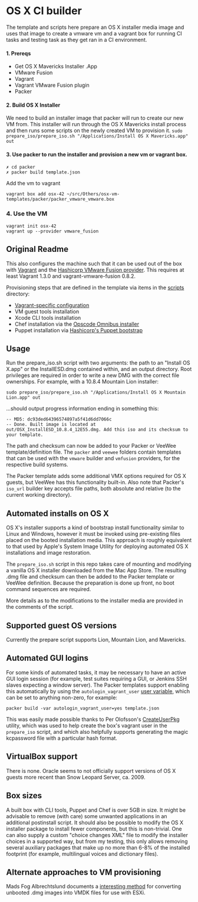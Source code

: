 # OS X CI builder

The template and scripts here prepare an OS X installer media image and uses that image to create a vmware vm and a vagrant box for running CI tasks and testing task as they get ran in a CI environment.

#### 1. Prereqs
  * Get OS X Mavericks Installer .App
  * VMware Fusion
  * Vagrant
  * Vagrant VMware Fusion plugin
  * Packer
#### 2. Build OS X Installer
We need to build an installer image that packer will run to create our new VM from. This installer will run through the OS X Mavericks install process and then runs some scripts on the newly created VM to provision it.
``` sudo prepare_iso/prepare_iso.sh "/Applications/Install OS X Mavericks.app" out ```
#### 3. Use packer to run the installer and provision a new vm or vagrant box.
```
✗ cd packer
✗ packer build template.json
```
Add the vm to vagrant
```
vagrant box add osx-42 ~/src/Others/osx-vm-templates/packer/packer_vmware_vmware.box
```
### 4. Use the VM
```
vagrant init osx-42
vagrant up --provider vmware_fusion
```

## Original Readme

This also configures the machine such that it can be used out of the box with [Vagrant](http://www.vagrantup.com) and the [Hashicorp VMware Fusion provider](http://www.vagrantup.com/vmware). This requires at least Vagrant 1.3.0 and vagrant-vmware-fusion 0.8.2.

Provisioning steps that are defined in the template via items in the [scripts](https://github.com/timsutton/osx-vm-templates/tree/master/scripts) directory:
- [Vagrant-specific configuration](http://docs-v1.vagrantup.com/v1/docs/base_boxes.html)
- VM guest tools installation
- Xcode CLI tools installation
- Chef installation via the [Opscode Omnibus installer](http://www.opscode.com/chef/install)
- Puppet installation via [Hashicorp's Puppet bootstrap](https://github.com/hashicorp/puppet-bootstrap)


## Usage

Run the prepare_iso.sh script with two arguments: the path to an "Install OS X.app" or the InstallESD.dmg contained within, and an output directory. Root privileges are required in order to write a new DMG with the correct file ownerships. For example, with a 10.8.4 Mountain Lion installer:

`sudo prepare_iso/prepare_iso.sh "/Applications/Install OS X Mountain Lion.app" out`

...should output progress information ending in something this:

```
-- MD5: dc93ded64396574897a5f41d6dd7066c
-- Done. Built image is located at out/OSX_InstallESD_10.8.4_12E55.dmg. Add this iso and its checksum to your template.
```

The path and checksum can now be added to your Packer or VeeWee template/definition file. The `packer` and `veewee` folders contain templates that can be used with the `vmware` builder and `vmfusion` providers, for the respective build systems.

The Packer template adds some additional VMX options required for OS X guests, but VeeWee has this functionality built-in. Also note that Packer's `iso_url` builder key accepts file paths, both absolute and relative (to the current working directory).


## Automated installs on OS X

OS X's installer supports a kind of bootstrap install functionality similar to Linux and Windows, however it must be invoked using pre-existing files placed on the booted installation media. This approach is roughly equivalent to that used by Apple's System Image Utility for deploying automated OS X installations and image restoration.

The `prepare_iso.sh` script in this repo takes care of mounting and modifying a vanilla OS X installer downloaded from the Mac App Store. The resulting .dmg file and checksum can then be added to the Packer template or VeeWee definition. Because the preparation is done up front, no boot command sequences are required.

More details as to the modifications to the installer media are provided in the comments of the script.


## Supported guest OS versions

Currently the prepare script supports Lion, Mountain Lion, and Mavericks.


## Automated GUI logins

For some kinds of automated tasks, it may be necessary to have an active GUI login session (for example, test suites requiring a GUI, or Jenkins SSH slaves expecting a window server). The Packer templates support enabling this automatically by using the `autologin_vagrant_user` [user variable](http://www.packer.io/docs/templates/user-variables.html), which can be set to anything non-zero, for example:

`packer build -var autologin_vagrant_user=yes template.json`

This was easily made possible thanks to Per Olofsson's [CreateUserPkg](http://magervalp.github.com/CreateUserPkg) utility, which was used to help create the box's vagrant user in the `prepare_iso` script, and which also helpfully supports generating the magic kcpassword file with a particular hash format.


## VirtualBox support

There is none. Oracle seems to not officially support versions of OS X guests more recent than Snow Leopard Server, ca. 2009.


## Box sizes

A built box with CLI tools, Puppet and Chef is over 5GB in size. It might be advisable to remove (with care) some unwanted applications in an additional postinstall script. It should also be possible to modify the OS X installer package to install fewer components, but this is non-trivial. One can also supply a custom "choice changes XML" file to modify the installer choices in a supported way, but from my testing, this only allows removing several auxiliary packages that make up no more than 6-8% of the installed footprint (for example, multilingual voices and dictionary files).


## Alternate approaches to VM provisioning
Mads Fog Albrechtslund documents a [interesting method](http://hazenet.dk/2013/07/17/creating-a-never-booted-os-x-template-in-vsphere-5-1) for converting unbooted .dmg images into VMDK files for use with ESXi.
